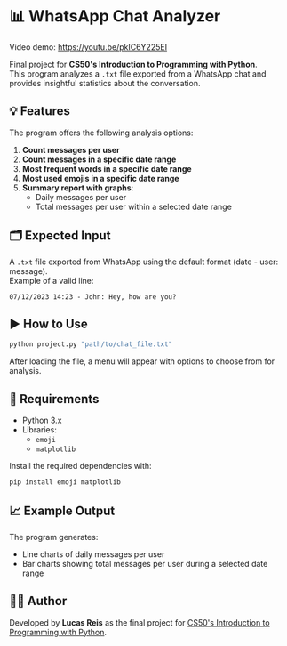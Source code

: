 # 📊 WhatsApp Chat Analyzer

Video demo: https://youtu.be/pkIC6Y225EI

Final project for **CS50's Introduction to Programming with Python**.  
This program analyzes a `.txt` file exported from a WhatsApp chat and provides insightful statistics about the conversation.

## 💡 Features

The program offers the following analysis options:

1. **Count messages per user**  
2. **Count messages in a specific date range**  
3. **Most frequent words in a specific date range**  
4. **Most used emojis in a specific date range**  
5. **Summary report with graphs**:
   - Daily messages per user
   - Total messages per user within a selected date range

## 🗂️ Expected Input

A `.txt` file exported from WhatsApp using the default format (date - user: message).  
Example of a valid line:
```
07/12/2023 14:23 - John: Hey, how are you?
```

## ▶️ How to Use

```bash
python project.py "path/to/chat_file.txt"
```

After loading the file, a menu will appear with options to choose from for analysis.

## 🧰 Requirements

- Python 3.x  
- Libraries:
  - `emoji`
  - `matplotlib`

Install the required dependencies with:

```bash
pip install emoji matplotlib
```

## 📈 Example Output

The program generates:
- Line charts of daily messages per user
- Bar charts showing total messages per user during a selected date range

## 🧑‍💻 Author

Developed by **Lucas Reis** as the final project for [CS50's Introduction to Programming with Python](https://cs50.harvard.edu/python/).